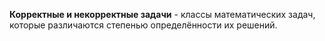 **Корректные и некорректные задачи** - классы математических задач, которые различаются степенью определённости их решений.